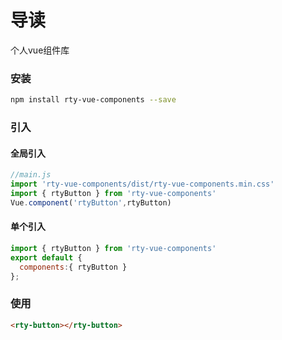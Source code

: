# 导读

个人vue组件库

### 安装

``` bash
npm install rty-vue-components --save
```

### 引入

#### 全局引入

``` js
//main.js
import 'rty-vue-components/dist/rty-vue-components.min.css'
import { rtyButton } from 'rty-vue-components'
Vue.component('rtyButton',rtyButton)
```

#### 单个引入

``` js
import { rtyButton } from 'rty-vue-components'
export default {
  components:{ rtyButton }
};
```

### 使用

``` html
<rty-button></rty-button>
```